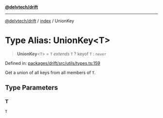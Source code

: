 [**@delvtech/drift**](../../README.md)

***

[@delvtech/drift](../../README.md) / [index](../README.md) / UnionKey

# Type Alias: UnionKey\<T\>

> **UnionKey**\<`T`\> = `T` *extends* `T` ? keyof `T` : `never`

Defined in: [packages/drift/src/utils/types.ts:159](https://github.com/delvtech/drift/blob/95370f81f9813e8d583ed884b0b07657be0d8f2c/packages/drift/src/utils/types.ts#L159)

Get a union of all keys from all members of `T`.

## Type Parameters

### T

`T`
